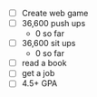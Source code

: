 - [ ] Create web game
- [ ] 36,600 push ups
	- 0 so far
- [ ] 36,600 sit ups
	- 0 so far
- [ ] read a book
- [ ] get a job
- [ ] 4.5+ GPA